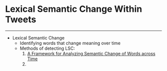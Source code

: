 # Lexical Semantic Change Within Tweets

---

- Lexical Semantic Change
  - Identifying words that change meaning over time
  - Methods of detecting LSC:
    1. [A Framework for Analyzing Semantic Change of Words across Time](https://ieeexplore-ieee-org.proxy.library.vcu.edu/stamp/stamp.jsp?tp=&arnumber=6970173)
    2. 

